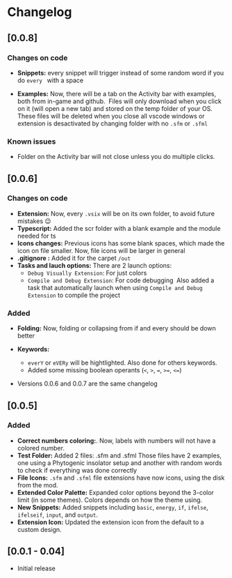 # Changelog

## [0.0.8]

### Changes on code

- **Snippets:** every snippet will trigger instead of some random word if you do `every ` with a space

- **Examples:** Now, there will be a tab on the Activity bar with examples, both from in-game and github.
‎
Files will only download when you click on it (will open a new tab) and stored on the temp folder of your OS.
These files will be deleted when you close all vscode windows or extension is desactivated by changing folder with no `.sfm` or `.sfml`

### Known issues

- Folder on the Activity bar will not close unless you do multiple clicks.

## [0.0.6]

### Changes on code

- **Extension:** Now, every `.vsix` will be on its own folder, to avoid future mistakes 😉
‎
- **Typescript:** Added the scr folder with a blank example and the module needed for ts
‎
- **Icons changes:** Previous icons has some blank spaces, which made the icon on file smaller. Now, file icons will be larger in general
‎
- **.gitignore :** Added it for the carpet `/out`
‎
- **Tasks and lauch options:** There are 2 launch options:
  - `Debug Visually Extension`: For just colors
  - `Compile and Debug Extension`: For code debugging
    ‎
    Also added a task that automatically launch when using `Compile and Debug Extension` to compile the project
  
### Added

- **Folding:** Now, folding or collapsing from if and every should be down better

- **Keywords:**
  - `everY` or `eVERy` will be hightlighted. Also done for others keywords.
  - Added some missing boolean operants (`<`, `>`, `=`, `>=`, `<=`)

- Versions 0.0.6 and 0.0.7 are the same changelog

## [0.0.5]

### Added

- **Correct numbers coloring:**. Now, labels with numbers will not have a colored number.
‎
- **Test Folder:** Added 2 files: .sfm and .sfml
Those files have 2 examples, one using a Phytogenic insolator setup and another with random words to check if everything was done correctly
‎
- **File Icons:** `.sfm` and `.sfml` file extensions have now icons, using the disk from the mod.
‎
- **Extended Color Palette:** Expanded color options beyond the 3-color limit (in some themes).
Colors depends on how the theme using.
‎
- **New Snippets:** Added snippets including `basic`, `energy`, `if`, `ifelse`, `ifelseif`, `input`, and `output`.
‎
- **Extension Icon:** Updated the extension icon from the default to a custom design.

## [0.0.1 - 0.04]

- Initial release
